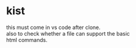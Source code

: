 # kist
this must come in vs code after clone.<br>
also to check whether a file can support the basic <br>html commands.

